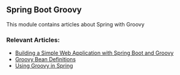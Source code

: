 ## Spring Boot Groovy

This module contains articles about Spring with Groovy


### Relevant Articles:

- [Building a Simple Web Application with Spring Boot and Groovy](https://www.baeldung.com/spring-boot-groovy-web-app)
- [Groovy Bean Definitions](https://www.baeldung.com/spring-groovy-beans)
- [Using Groovy in Spring](https://www.baeldung.com/groovy/spring-using-groovy)
